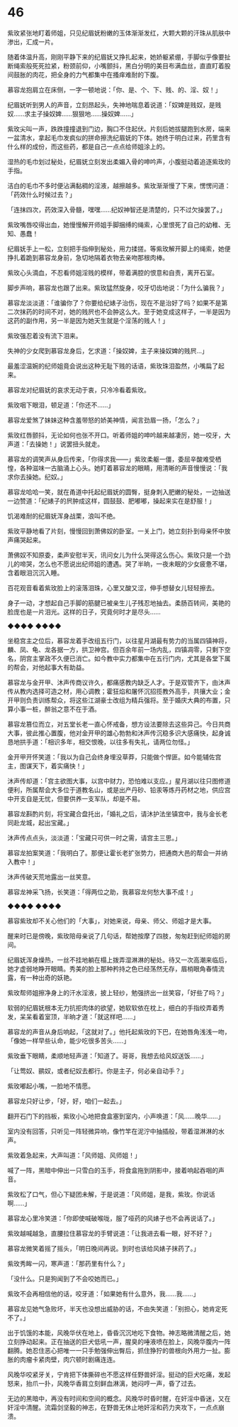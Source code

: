 # 46

紫玫紧张地盯着师姐，只见纪眉妩粉嫩的玉体渐渐发红，大颗大颗的汗珠从肌肤中渗出，汇成一片。

随着体温升高，刚刚平静下来的纪眉妩又挣扎起来，她娇躯紧绷，手脚似乎像要扯断绳索般死死拉紧，粉颈前仰，小嘴颤抖，黑白分明的美目布满血丝，直直盯着股间鼓胀的肉花，把全身的力气都集中在搔痒难耐的下腹。

慕容龙抱肩立在床侧，一字一顿地说：「你、是、个、下、贱、的、淫、奴！」

纪眉妩听到男人的声音，立刻昂起头，失神地喘息着说道：「奴婢是贱奴，是贱奴……求主子操奴婢……狠狠地……操奴婢……」

紫玫尖叫一声，跌跌撞撞退到门边，胸口不住起伏。片刻后她拔腿跑到水房，端来一盆清水，拿起毛巾发疯似的拼命擦洗纪眉妩的下体。她终于明白过来，药里含有什么样的成份，而这些药，都是自己一点点给师姐涂上的。

湿热的毛巾划过秘处，纪眉妩立刻发出柔媚入骨的呻吟声，小腹挺动着追逐紫玫的手指。

洁白的毛巾不多时便沾满黏稠的淫液，越擦越多。紫玫渐渐慢了下来，愣愣问道：「药效什么时候过去？」

「连抹四次，药效深入骨髓，嘿嘿……纪奴神智还是清楚的，只不过欠操罢了。」

紫玫嘴唇咬得出血，她慢慢解开师姐手脚捆缚的绳索，心里恨死了自己的幼稚、无知、愚蠢！

纪眉妩手上一松，立刻把手指伸到秘处，用力揉搓。等紫玫解开脚上的绳索，她便挣扎着跪到慕容龙身前，急切地隔着衣物去亲吻那根肉棒。

紫玫心头滴血，不忍看师姐淫贱的模样，带着满腔的恨意和自责，离开石室。

脚步声响，慕容龙也跟了出来。紫玫猛然旋身，咬牙切齿地说：「为什么骗我？」

慕容龙淡淡道：「谁骗你了？你要给纪婊子治伤，现在不是治好了吗？如果不是第二次抹药的时间不对，她的贱屄也不会肿这么大。至于她变成这样子，一半是因为这药的副作用，另一半是因为她天生就是个淫荡的贱人！」

紫玫强忍着没有流下泪来。

失神的少女爬到慕容龙身后，乞求道：「操奴婢，主子来操奴婢的贱屄…」

最羞涩温婉的纪师姐竟会说出这种无耻下贱的话语，紫玫珠泪盈然，小嘴扁了起来。

慕容龙对纪眉妩的哀求无动于衷，只冷冷看着紫玫。

紫玫咽下眼泪，顿足道：「你还不……」

慕容龙爱煞了妹妹这种含羞带怒的娇美神情，闻言劲眉一扬，「怎么？」

紫玫红唇颤抖，无论如何也张不开口。听着师姐的呻吟越来越凄厉，她一咬牙，大声道：「去操她！」说罢扭头就走。

慕容龙的调笑声从身后传来，「你得求我——」紫玫柔躯一僵，委屈辛酸难受栖惶，各种滋味一古脑涌上心头。她盯着慕容龙的眼睛，用清晰的声音慢慢说：「我求你去操她。纪奴。」

慕容龙哈哈一笑，就在甬道中托起纪眉妩的圆臀，挺身刺入肥嫩的秘处，一边抽送一边赞道：「纪婊子的屄肿成这样，圆鼓鼓、肥嘟嘟，操起来实在是舒服！」

饥渴难耐的纪眉妩浑身战栗，浪叫不绝。

紫玫平静地看了片刻，慢慢回到萧佛奴的卧室。一关上门，她立刻扑到母亲怀中放声痛哭起来。

萧佛奴不知原委，柔声安慰半天，讯问女儿为什么哭得这么伤心。紫玫只是一个劲儿的啼哭，怎么也不愿说出纪师姐的遭遇。哭了半晌，一夜未眠的少女疲惫不堪，含着眼泪沉沉入睡。

百花观音看着紫玫脸上的滚落泪珠，心里又酸又涩，伸手想替女儿轻轻擦去。

身子一动，才想起自己手脚的筋腱已被亲生儿子残忍地抽去。柔肠百转间，美艳的脸庞也是一片泪光。这样的日子，究竟何时才是尽头……

◆◆◆◆ ◆◆◆◆

坐稳宫主之位后，慕容龙着手改组五行门，以往星月湖最有势力的当属四镇神将，麟、凤、龟、龙各据一方，拱卫神宫。但百余年前一场内乱，四镇凋零，只剩下空名，阴宫主掌政不久便已消亡。如今教中实力都集中在五行门内，尤其是各堂下属的帮会，对他起事大有助益。

慕容龙与金开甲、沐声传商议许久，都痛感教内缺乏人才。于是双管齐下，由沐声传从教内选择可造之材，用心调教；霍狂焰和屠怀沉招揽教外高手，共攘大业；金开甲则负责训练帮众，将这些江湖豪士改组为精兵强将。至于婚庆大典的布置，只算小事一桩，醉翁之意不在于酒。

慕容龙篡位而立，对五堂长老一直心怀戒备，想方设法要除去这些异己。今日共商大事，彼此推心置腹，他对金开甲的雄心勃勃和沐声传沉稳多识大感痛快，起身诚恳地拱手道：「相识多年，相交恨晚，以往多有失礼，请两位勿怪。」

金开甲开怀笑道：「我以为自己会终身埋没草莽，只能做个悍匪。如今能辅佐宫主，图谋天下，着实痛快！」

沐声传却道：「宫主欲图大事，以宫中财力，恐怕难以支应。」星月湖以往只图修道便利，所属帮会大多位于道教名山，或是出产丹砂、铅汞等炼丹药材之地，供应宫中开支自是无忧，但要供养一支军队，却是不易。

慕容龙斟酌片刻，将宝藏合盘托出，「婚礼之后，请沐护法坐镇宫中，我与金长老同赴龙城，起出宝藏。」

沐声传点点头，淡淡道：「宝藏只可供一时之需，请宫主三思。」

慕容龙拍案笑道：「我明白了。那便让霍长老扩张势力，把通商大邑的帮会一并纳入教中！」

沐声传破天荒地露出一丝笑意。

慕容龙神采飞扬，长笑道：「得两位之助，我慕容龙何愁大事不成！」

◆◆◆◆ ◆◆◆◆

慕容紫玫却不关心他们的「大事」，对她来说，母亲、师父、师姐才是大事。

醒来时已是傍晚，紫玫陪母亲说了几句话，帮她按摩了四肢，匆匆赶到纪师姐的房间。

纪眉妩浑身燥热，一丝不挂地躺在榻上拨弄湿淋淋的秘处。待又一次高潮来临后，她才虚弱地睁开眼睛。秀美的脸上那种矜持之色已经荡然无存，眉梢眼角春情流露，有一种出奇的妖艳。

紫玫帮师姐擦净身上的汗水淫液，披上轻纱，勉强挤出一丝笑容，「好些了吗？」

软弱的纪眉妩根本无力抗拒肉体的欲望，她软软依在枕上，细白的手指绞弄着秀发，呆呆看着室顶，半晌才道：「就这样吧……」

慕容龙的声音从身后响起，「这就对了。」他托起紫玫的下巴，在她唇角浅浅一吻，「像她一样早些认命，能少吃很多苦头……」

紫玫垂下眼睛，柔顺地轻声道：「知道了。哥哥，我想去给风奴送饭……」

「让莺奴、鹂奴，或者纪奴去都行。你是主子，何必亲自动手？」

紫玫嘟起小嘴，一脸地不情愿。

慕容龙只好让步，「好，好，咱们一起去。」

翻开石门下的挡板，紫玫小心地把食盒塞到室内，小声唤道：「风……晚华……」

室内没有回答，只听见一阵轻微异响，像竹竿在泥泞中抽插般，带着湿淋淋的水声。

紫玫着急起来，大声叫道：「风师姐、风师姐！」

喊了一阵，黑暗中伸出一只雪白的玉手，将食盒拖到阴影中，接着响起吞咽的声音。

紫玫松了口气，但心下疑团未解，于是说道：「风师姐，是我，紫玫。你说话啊……」

慕容龙心里冷笑道：「你即使喊破喉咙，服了哑药的风婊子也不会再说话了。」

紫玫越喊越急，直腰拉住慕容龙的手臂说道：「让我进去看一眼，好不好？」

慕容龙微笑着摇了摇头，「明日晚间再说。到时也该给风婊子抹药了。」

紫玫秀眸一闪，寒声道：「那药里有什么？」

「没什么。只是狗闻到了不会咬她而已。」

紫玫不会再相信他的话，咬牙道：「如果她有什么意外，我……我……」

慕容龙见她气急败坏，半天也没想出威胁的话，不由失笑道：「别担心，她肯定死不了。」

出于饥饿的本能，风晚华伏在地上，昏昏沉沉地吃下食物。神志略微清醒之后，她立刻挣动起来。正在抽送的巨犬低吼一声，腥臭的唾液喷在脸上，风晚华腹内一阵翻腾。她忍住恶心把唯一一只手勉强伸出臀后，抓住狰狞的兽根向外用力一扯。膨胀的肉瘤卡紧肉壁，肉穴顿时剧痛连连。

风晚华咬紧牙关，宁肯把下体撕碎也不愿这样任野兽奸淫。挺动的巨犬吃痛，发起怒来，抬爪一扑，风晚华香肩立刻鲜血淋漓，她闷哼一声，昏了过去。

无边的黑暗中，再没有时间和空间的概念。风晚华时昏时醒，在奸淫中昏迷，又在奸淫中清醒。流霜剑坚毅的神志，在野兽无休止地奸淫和药力夹攻下，一点点崩溃。
